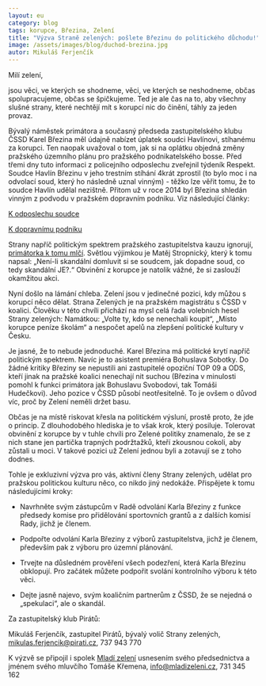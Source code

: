 ```yaml
---
layout: eu
category: blog
tags: korupce, Březina, Zelení
title: "Výzva Straně zelených: pošlete Březinu do politického důchodu!"
image: /assets/images/blog/duchod-brezina.jpg
autor: Mikuláš Ferjenčík
---
```


Milí zelení, 

jsou věci, ve kterých se shodneme, věci, ve kterých se neshodneme, občas spolupracujeme, občas se špičkujeme. Ted je ale čas na to, aby všechny slušné strany, které nechtějí mít s korupcí nic do činění, táhly za jeden provaz. 

Bývalý náměstek primátora a současný předseda zastupitelského klubu ČSSD Karel Březina měl údajně nabízet úplatek soudci Havlínovi, stíhanému za korupci. Ten naopak uvažoval o tom, jak si na oplátku objedná změny pražského územního plánu pro pražského podnikatelského bosse. Před třemi dny tuto informaci z policejního odposlechu zveřejnil týdeník Respekt. Soudce Havlín Březinu v jeho trestním stíhání 4krát zprostil (to bylo moc i na odvolací soud, který ho následně uznal vinným) - těžko lze věřit tomu, že to soudce Havlín udělal nezištně. Přitom už v roce 2014 byl Březina shledán vinným z podvodu v pražském dopravním podniku. Viz následující články: 

[K odposlechu soudce](http://domaci.ihned.cz/c1-64409760-respekt-uplatny-soudce-havlin-vypravel-jak-zprostil-obzaloby-politika-karla-brezinu)

[K dopravnímu podniku](http://www.metro.cz/brezinu-odsoudili-za-podvod-v-dpp-ohrozi-to-vznik-nove-koalice-p7n-/co-se-deje.aspx?c=A141029_152409_co-se-deje_rab)


Strany napříč politickým spektrem pražského zastupitelstva kauzu ignorují, [primátorka k tomu mlčí](http://archiv.ihned.cz/c1-64414440-brezina-si-mel-zaridit-soud-tlak-na-jeho-konec-v-politice-se-nekona). Světlou výjimkou je Matěj Stropnický, který k tomu napsal: „Není-li skandální domluvit si se soudcem, jak dopadne soud, co tedy skandální JE?.“  Obvinění z korupce je natolik vážné, že si zaslouží okamžitou akci. 

Nyní došlo na lámání chleba. Zelení jsou v jedinečné pozici, kdy můžou s korupcí něco dělat. Strana Zelených je na pražském magistrátu s ČSSD v koalici. Člověku v této chvíli přichází na mysl celá řada volebních hesel Strany zelených: Namátkou: „Volte ty, kdo se nenechali koupit“, „Místo korupce peníze školám“ a nespočet apelů na zlepšení politické kultury v Česku.

Je jasné, že to nebude jednoduché. Karel Březina má politické krytí napříč politickým spektrem. Navíc je to asistent premiéra Bohuslava Sobotky. Do žádné kritiky Březiny se nepustili ani zastupitelé opoziční TOP 09 a ODS, kteří jinak na pražské koalici nenechají nit suchou (Březina v minulosti pomohl k funkci primátora jak Bohuslavu Svobodovi, tak Tomáši Hudečkovi). Jeho pozice v ČSSD působí neotřesitelně. To je ovšem o důvod víc, proč by Zelení neměli držet basu. 

Občas je na místě riskovat křesla na politickém výsluní, prostě proto, že jde o princip. Z dlouhodobého hlediska je to však krok, který posiluje. Tolerovat obvinění z korupce by v tuhle chvíli pro Zelené politiky znamenalo, že se z nich stane jen partička trapných podržtažků, kteří zkousnou cokoli, aby zůstali u moci. V takové pozici už Zelení jednou byli a zotavují se z toho dodnes. 

Tohle je exkluzivní výzva pro vás, aktivní členy Strany zelených, udělat pro pražskou politickou kulturu něco, co nikdo jiný nedokáže. Přispějete k tomu následujícími kroky:

  * Navrhněte svým zástupcům v Radě odvolání Karla Březiny z funkce předsedy komise pro přidělování sportovních grantů a z dalších komisí Rady, jichž je členem. 

  * Podpořte odvolání Karla Březiny z výborů zastupitelstva, jichž je členem, především pak z výboru pro územní plánování. 

  * Trvejte na důsledném prověření všech podezření, která Karla Březinu obklopují. Pro začátek můžete podpořit svolání kontrolního výboru k této věci. 

  * Dejte jasně najevo, svým koaličním partnerům z ČSSD, že se nejedná o „spekulaci“, ale o skandál. 

Za zastupitelský klub Pirátů:

Mikuláš Ferjenčík, zastupitel Pirátů, bývalý volič Strany zelených, mikulas.ferjencik@pirati.cz, 737 943 770

K výzvě se připojil i spolek [Mladí zelení](http://www.mladizeleni.cz) usnesením svého předsednictva a jménem svého mluvčího Tomáše Křemena, info@mladizeleni.cz, 731 345 162
